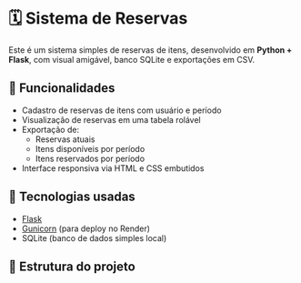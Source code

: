 # 🗓️ Sistema de Reservas

Este é um sistema simples de reservas de itens, desenvolvido em **Python + Flask**, com visual amigável, banco SQLite e exportações em CSV.

## 🚀 Funcionalidades

- Cadastro de reservas de itens com usuário e período
- Visualização de reservas em uma tabela rolável
- Exportação de:
  - Reservas atuais
  - Itens disponíveis por período
  - Itens reservados por período
- Interface responsiva via HTML e CSS embutidos

## 🧱 Tecnologias usadas

- [Flask](https://flask.palletsprojects.com/)
- [Gunicorn](https://gunicorn.org/) (para deploy no Render)
- SQLite (banco de dados simples local)

## 📁 Estrutura do projeto

